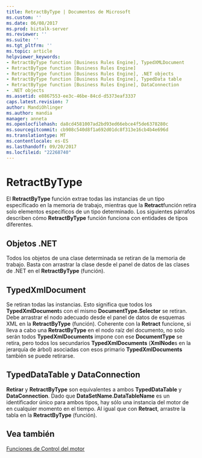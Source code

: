 ```yaml
---
title: RetractByType | Documentos de Microsoft
ms.custom: ''
ms.date: 06/08/2017
ms.prod: biztalk-server
ms.reviewer: ''
ms.suite: ''
ms.tgt_pltfrm: ''
ms.topic: article
helpviewer_keywords:
- RetractByType function [Business Rules Engine], TypedXMLDocument
- RetractByType function [Business Rules Engine]
- RetractByType function [Business Rules Engine], .NET objects
- RetractByType function [Business Rules Engine], TypedData table
- RetractByType function [Business Rules Engine], DataConnection
- .NET objects
ms.assetid: e8867553-ee3c-46be-84cd-d5373eaf3337
caps.latest.revision: 7
author: MandiOhlinger
ms.author: mandia
manager: anneta
ms.openlocfilehash: da8cd4581007ad2bd93ed66ebce4f5de6378280c
ms.sourcegitcommit: cb908c540d8f1a692d01dc8f313e16cb4b4e696d
ms.translationtype: MT
ms.contentlocale: es-ES
ms.lasthandoff: 09/20/2017
ms.locfileid: "22268740"
---
```

# <a name="retractbytype"></a>RetractByType
El **RetractByType** función extrae todas las instancias de un tipo especificado en la memoria de trabajo, mientras que la **Retract**función retira solo elementos específicos de un tipo determinado. Los siguientes párrafos describen cómo **RetractByType** función funciona con entidades de tipos diferentes.  
  
## <a name="net-objects"></a>Objetos .NET  
 Todos los objetos de una clase determinada se retiran de la memoria de trabajo. Basta con arrastrar la clase desde el panel de datos de las clases de .NET en el **RetractByType** (función).  
  
## <a name="typedxmldocument"></a>TypedXmlDocument  
 Se retiran todas las instancias. Esto significa que todos los **TypedXmlDocument**s con el mismo **DocumentType.Selector** se retiran. Debe arrastrar el nodo adecuado desde el panel de datos de esquemas XML en la **RetractByType** (función). Coherente con la **Retract** funcione, si lleva a cabo una **RetractByType** en el nodo raíz del documento, no solo serán todos **TypedXmlDocuments** impone con ese  **DocumentType** se retira, pero todos los secundarios **TypedXmlDocuments** (**XmlNode**s en la jerarquía de árbol) asociadas con esos primario **TypedXmlDocuments**  también se puede retirarse.  
  
## <a name="typeddatatable-and-dataconnection"></a>TypedDataTable y DataConnection  
 **Retirar** y **RetractByType** son equivalentes a ambos **TypedDataTable** y **DataConnection**. Dado que **DataSetName.DataTableName** es un identificador único para ambos tipos, hay sólo una instancia del motor de en cualquier momento en el tiempo. Al igual que con **Retract**, arrastre la tabla en la **RetractByType** (función).  
  
## <a name="see-also"></a>Vea también  
 [Funciones de Control del motor](../core/engine-control-functions.md)